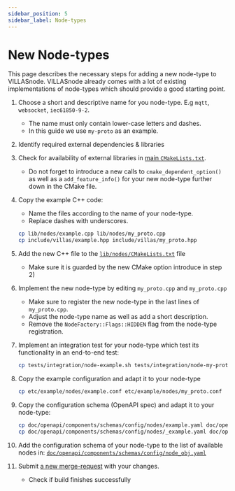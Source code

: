 ```yaml
---
sidebar_position: 5
sidebar_label: Node-types
---
```


# New Node-types

This page describes the necessary steps for adding a new node-type to VILLASnode.
VILLASnode already comes with a lot of existing implementations of node-types which should provide a good starting point.

1. Choose a short and descriptive name for you node-type. E.g `mqtt`, `websocket`, `iec61850-9-2`.
    - The name must only contain lower-case letters and dashes.
    - In this guide we use `my-proto` as an example.

1. Identify required external dependencies & libraries

1. Check for availability of external libraries in [main `CMakeLists.txt`](https://git.rwth-aachen.de/acs/public/villas/node/-/blob/master/CMakeLists.txt).
    - Do not forget to introduce a new calls to `cmake_dependent_option()` as well as a `add_feature_info()` for your new node-type further down in the CMake file.

1. Copy the example C++ code:
    - Name the files according to the name of your node-type.
    - Replace dashes with underscores.

    ```bash
    cp lib/nodes/example.cpp lib/nodes/my_proto.cpp
    cp include/villas/example.hpp include/villas/my_proto.hpp
    ```

1. Add the new C++ file to the [`lib/nodes/CMakeLists.txt`](https://git.rwth-aachen.de/acs/public/villas/node/-/blob/master/lib/nodes/CMakeLists.txt) file
    - Make sure it is guarded by the new CMake option introduce in step 2)

1. Implement the new node-type by editing `my_proto.cpp` and `my_proto.cpp`
    - Make sure to register the new node-type in the last lines of `my_proto.cpp`.
    - Adjust the node-type name as well as add a short description.
    - Remove the `NodeFactory::Flags::HIDDEN` flag from the node-type registration.

1. Implement an integration test for your node-type which test its functionality in an end-to-end test:
    ```bash
    cp tests/integration/node-example.sh tests/integration/node-my-proto.sh
    ```

1. Copy the example configuration and adapt it to your node-type
    ```bash
    cp etc/example/nodes/example.conf etc/example/nodes/my_proto.conf
    ```

1. Copy the configuration schema (OpenAPI spec) and adapt it to your node-type:

    ```bash
    cp doc/openapi/components/schemas/config/nodes/example.yaml doc/openapi/components/schemas/config/nodes/my_proto.yaml
    cp doc/openapi/components/schemas/config/nodes/_example.yaml doc/openapi/components/schemas/config/nodes/_my_proto.yaml
    ```

1. Add the configuration schema of your node-type to the list of available nodes in:
    [`doc/openapi/components/schemas/config/node_obj.yaml`](https://git.rwth-aachen.de/acs/public/villas/node/-/blob/master/doc/openapi/components/schemas/config/node_obj.yaml)

1. Submit [a new merge-request](https://git.rwth-aachen.de/acs/public/villas/node/-/merge_requests) with your changes.
    - Check if build finishes successfully
